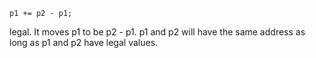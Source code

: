 ```
p1 += p2 - p1;
```
legal. It moves p1 to be p2 - p1. p1 and p2 will have the same address as long as p1 and p2 have legal values.
